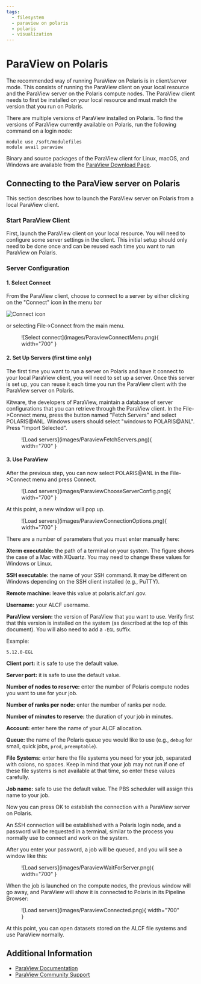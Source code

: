 ```yaml
---
tags:
  - filesystem
  - paraview on polaris
  - polaris
  - visualization
---
```


# ParaView on Polaris

The recommended way of running ParaView on Polaris is in client/server mode. This consists of running the ParaView client on your local resource and the ParaView server on the Polaris compute nodes. The ParaView client needs to first be installed on your local resource and must match the version that you run on Polaris.

There are multiple versions of ParaView installed on Polaris. To find the versions of ParaView currently available on Polaris, run the following command on a login node: 
```
module use /soft/modulefiles
module avail paraview
```

Binary and source packages of the ParaView client for Linux, macOS, and Windows are available from the [ParaView Download Page](https://www.paraview.org/download/). 

## Connecting to the ParaView server on Polaris
This section describes how to launch the ParaView server on Polaris from a local ParaView client.

### Start ParaView Client
First, launch the ParaView client on your local resource. You will need to configure some server settings in the client. This initial setup should only need to be done once and can be reused each time you want to run ParaView on Polaris.

### Server Configuration

#### 1. Select Connect
From the ParaView client, choose to connect to a server by either clicking on the "Connect" icon in the menu bar
 
![Connect icon](images/connect-icon.png) 

or selecting File->Connect from the main menu.

<figure markdown>
  ![Select connect](images/ParaviewConnectMenu.png){ width="700" }
</figure>

#### 2. Set Up Servers (first time only)
The first time you want to run a server on Polaris and have it connect to your local ParaView client, you will need to set up a server. Once this server is set up, you can reuse it each time you run the ParaView client with the ParaView server on Polaris.

Kitware, the developers of ParaView, maintain a database of server configurations that you can retrieve through the ParaView client. In the File->Connect menu, press the button named "Fetch Servers" and select POLARIS@ANL. Windows users should select "windows to POLARIS@ANL". Press "Import Selected".

<figure markdown>
  ![Load servers](images/ParaviewFetchServers.png){ width="700" }
</figure>

#### 3. Use ParaView

After the previous step, you can now select POLARIS@ANL in the File->Connect menu and press Connect.

<figure markdown>
  ![Load servers](images/ParaviewChooseServerConfig.png){ width="700" }
</figure>

At this point, a new window will pop up.

<figure markdown>
  ![Load servers](images/ParaviewConnectionOptions.png){ width="700" }
</figure>

There are a number of parameters that you must enter manually here:

**Xterm executable:** the path of a terminal on your system. The figure shows the case of a Mac with XQuartz. You may need to change these values for Windows or Linux.

**SSH executable:** the name of your SSH command. It may be different on Windows depending on the SSH client installed (e.g., PuTTY).

**Remote machine:** leave this value at polaris.alcf.anl.gov.

**Username:** your ALCF username.

**ParaView version:** the version of ParaView that you want to use. Verify first that this version is installed on the system (as described at the top of this document). You will also need to add a `-EGL` suffix.

Example:
```
5.12.0-EGL
```

**Client port:** it is safe to use the default value.

**Server port:** it is safe to use the default value.

**Number of nodes to reserve:** enter the number of Polaris compute nodes you want to use for your job.

**Number of ranks per node:** enter the number of ranks per node.

**Number of minutes to reserve:** the duration of your job in minutes.

**Account:** enter here the name of your ALCF allocation.

**Queue:** the name of the Polaris queue you would like to use (e.g., `debug` for small, quick jobs, `prod`, `preemptable`).

**File Systems:** enter here the file systems you need for your job, separated with colons, no spaces. Keep in mind that your job may not run if one of these file systems is not available at that time, so enter these values carefully.

**Job name:** safe to use the default value. The PBS scheduler will assign this name to your job.

Now you can press OK to establish the connection with a ParaView server on Polaris.

An SSH connection will be established with a Polaris login node, and a password will be requested in a terminal, similar to the process you normally use to connect and work on the system.

After you enter your password, a job will be queued, and you will see a window like this:

<figure markdown>
  ![Load servers](images/ParaviewWaitForServer.png){ width="700" }
</figure>

When the job is launched on the compute nodes, the previous window will go away, and ParaView will show it is connected to Polaris in its Pipeline Browser:

<figure markdown>
  ![Load servers](images/ParaviewConnected.png){ width="700" }
</figure>

At this point, you can open datasets stored on the ALCF file systems and use ParaView normally.

## Additional Information
- [ParaView Documentation](https://docs.paraview.org/en/latest/)
- [ParaView Community Support](https://discourse.paraview.org/)